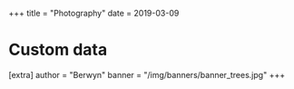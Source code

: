 +++
title = "Photography"
date = 2019-03-09

# Custom data
[extra]
author = "Berwyn"
banner = "/img/banners/banner_trees.jpg"
+++
